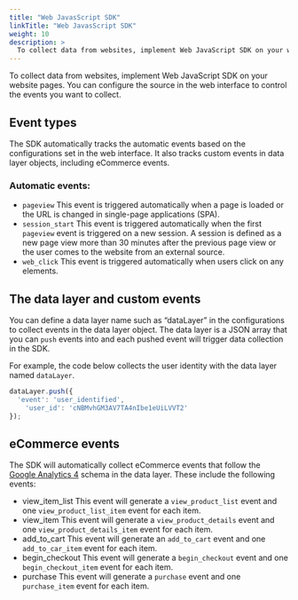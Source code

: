 ```yaml
---
title: "Web JavasScript SDK"
linkTitle: "Web JavasScript SDK"
weight: 10
description: >
  To collect data from websites, implement Web JavaScript SDK on your website pages.
---
```

To collect data from websites, implement Web JavaScript SDK on your website pages. You can configure the source in the web interface to control the events you want to collect.

## Event types

The SDK automatically tracks the automatic events based on the configurations set in the web interface. It also tracks custom events in data layer objects, including eCommerce events.

### Automatic events:

- `pageview`
This event is triggered automatically when a page is loaded or the URL is changed in single-page applications (SPA).
- `session_start`
This event is triggered automatically when the first `pageview` event is triggered on a new session. A session is defined as a new page view more than 30 minutes after the previous page view or the user comes to the website from an external source.
- `web_click`
This event is triggered automatically when users click on any elements.

## The data layer and custom events

You can define a data layer name such as “dataLayer” in the configurations to collect events in the data layer object. The data layer is a JSON array that you can `push` events into and each pushed event will trigger data collection in the SDK.

For example, the code below collects the user identity with the data layer named `dataLayer`.

```jsx
dataLayer.push({
  'event': 'user_identified',
	'user_id': 'cNBMvhGM3AV7TA4nIbe1eUiLVVT2'
});
```

## eCommerce events

The SDK will automatically collect eCommerce events that follow the [Google Analytics 4](https://developers.google.com/analytics/devguides/collection/ga4/ecommerce?client_type=gtag) schema in the data layer. These include the following events:

- view_item_list
This event will generate a `view_product_list` event and one `view_product_list_item` event for each item.
- view_item
This event will generate a `view_product_details` event and one `view_product_details_item` event for each item.
- add_to_cart
This event will generate an `add_to_cart` event and one `add_to_car_item` event for each item.
- begin_checkout
This event will generate a `begin_checkout` event and one `begin_checkout_item` event for each item.
- purchase
This event will generate a `purchase` event and one `purchase_item` event for each item.